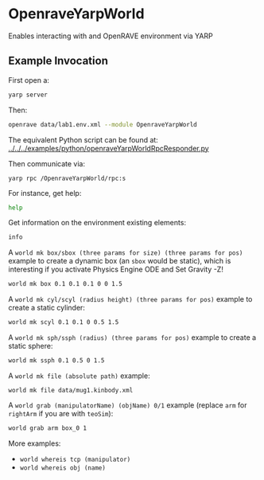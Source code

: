 # OpenraveYarpWorld

Enables interacting with and OpenRAVE environment via YARP

## Example Invocation

First open a:
```bash
yarp server
```

Then:
```bash
openrave data/lab1.env.xml --module OpenraveYarpWorld
```
The equivalent Python script can be found at: [../../../examples/python/openraveYarpWorldRpcResponder.py](../../../examples/python/openraveYarpWorldRpcResponder.py)

Then communicate via:
```
yarp rpc /OpenraveYarpWorld/rpc:s
```

For instance, get help:
```bash
help
```

Get information on the environment existing elements:
```bash
info
```

A `world mk box/sbox (three params for size) (three params for pos)` example to create a dynamic box (an `sbox` would be static), which is interesting if you activate Physics Engine ODE and Set Gravity -Z!
```bash
world mk box 0.1 0.1 0.1 0 0 1.5
```

A `world mk cyl/scyl (radius height) (three params for pos)` example to create a static cylinder:
```bash
world mk scyl 0.1 0.1 0 0.5 1.5
```

A `world mk sph/ssph (radius) (three params for pos)` example to create a static sphere:
```bash
world mk ssph 0.1 0.5 0 1.5
```

A `world mk file (absolute path)` example:
```
world mk file data/mug1.kinbody.xml
```

A `world grab (manipulatorName) (objName) 0/1` example (replace `arm` for `rightArm` if you are with `teoSim`):
```bash
world grab arm box_0 1
```

More examples:
- `world whereis tcp (manipulator)`
- `world whereis obj (name)`
